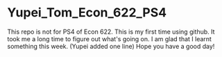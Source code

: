 # Yupei_Tom_Econ_622_PS4
This repo is not for PS4 of Econ 622.
This is my first time using github. It took me a long time to figure out what's going on.
I am glad that I learnt something this week. (Yupei added one line)
Hope you have a good day!


